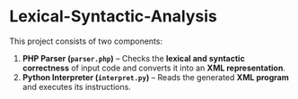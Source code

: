 # Lexical-Syntactic-Analysis
This project consists of two components:
1. **PHP Parser (`parser.php`)** – Checks the **lexical and syntactic correctness** of input code and converts it into an **XML representation**.
2. **Python Interpreter (`interpret.py`)** – Reads the generated **XML program** and executes its instructions.
